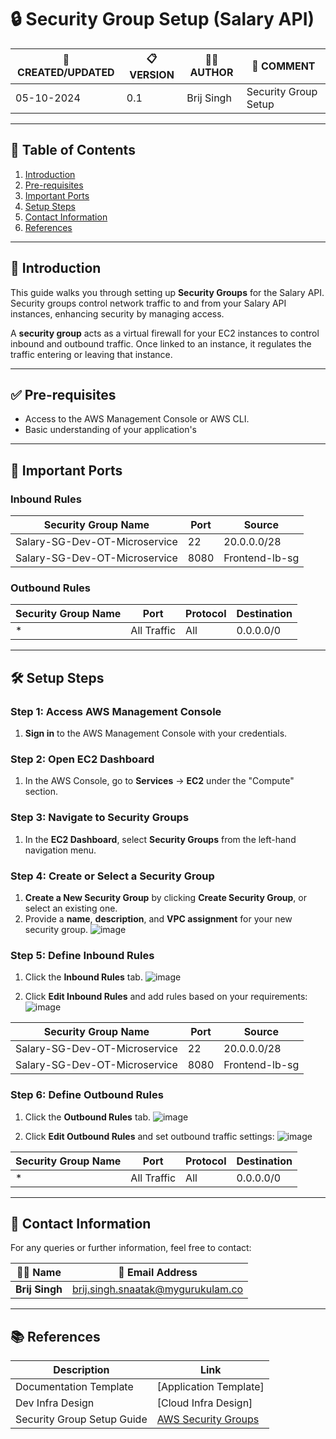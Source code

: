 # 🔒 Security Group Setup (Salary API)



| 📅 CREATED/UPDATED | 📋 VERSION | 👨‍💻 AUTHOR | 📝 COMMENT |
|--------------------|------------|--------------|--------------------------------|
| 05-10-2024         | 0.1        | Brij Singh   | Security Group Setup              |


---

## 📑 Table of Contents

1. [Introduction](#introduction)
2. [Pre-requisites](#pre-requisites)
3. [Important Ports](#important-ports)
4. [Setup Steps](#setup-steps)
5. [Contact Information](#contact-information)
6. [References](#references)

---

## 📝 Introduction

This guide walks you through setting up **Security Groups** for the Salary API. Security groups control network traffic to and from your Salary API instances, enhancing security by managing access.

A **security group** acts as a virtual firewall for your EC2 instances to control inbound and outbound traffic. Once linked to an instance, it regulates the traffic entering or leaving that instance.



---

## ✅ Pre-requisites

- Access to the AWS Management Console or AWS CLI.
- Basic understanding of your application's 
---

## 🔑 Important Ports

### Inbound Rules

| Security Group Name | Port  | Source                |
|---------------------|-------|-----------------------|
| Salary-SG-Dev-OT-Microservice	      | 22    | 20.0.0.0/28           |
| Salary-SG-Dev-OT-Microservice	        | 8080  | Frontend-lb-sg        |

### Outbound Rules

| Security Group Name | Port         | Protocol  | Destination  |
|---------------------|--------------|-----------|--------------|
| *                   | All Traffic  | All       | 0.0.0.0/0    |

---

## 🛠️ Setup Steps

### Step 1: Access AWS Management Console

1. **Sign in** to the AWS Management Console with your credentials.

### Step 2: Open EC2 Dashboard

1. In the AWS Console, go to **Services** → **EC2** under the "Compute" section.

### Step 3: Navigate to Security Groups

1. In the **EC2 Dashboard**, select **Security Groups** from the left-hand navigation menu.



### Step 4: Create or Select a Security Group

1. **Create a New Security Group** by clicking **Create Security Group**, or select an existing one.
2. Provide a **name**, **description**, and **VPC assignment** for your new security group.
![image](https://github.com/user-attachments/assets/a0bf14d5-bfa7-4f63-ba37-9868d7f81ca2)




### Step 5: Define Inbound Rules

1. Click the **Inbound Rules** tab.
![image](https://github.com/user-attachments/assets/8363080a-2de2-4fda-8178-3ef28df9071c)



2. Click **Edit Inbound Rules** and add rules based on your requirements:
   ![image](https://github.com/user-attachments/assets/b0126fd3-ca95-4b5f-b7f0-9168ded3cf4a)





| Security Group Name | Port  | Source          |
|---------------------|-------|-----------------|
| Salary-SG-Dev-OT-Microservice        | 22    | 20.0.0.0/28     |
| Salary-SG-Dev-OT-Microservice      | 8080  | Frontend-lb-sg  |


### Step 6: Define Outbound Rules

1. Click the **Outbound Rules** tab.
  ![image](https://github.com/user-attachments/assets/806c1618-44a1-4cbc-812e-48fea5a4a93c)



2. Click **Edit Outbound Rules** and set outbound traffic settings:
![image](https://github.com/user-attachments/assets/5ee38148-6c01-40ab-8c88-f045d4dfed77)





| Security Group Name | Port        | Protocol  | Destination  |
|---------------------|-------------|-----------|--------------|
| *                   | All Traffic | All       | 0.0.0.0/0    |



---
## 📧 Contact Information

For any queries or further information, feel free to contact:

| 👨‍💻 Name | 📧 Email Address |
|---------------|-------------------------------------|
| **Brij Singh**| brij.singh.snaatak@mygurukulam.co   |

---

## 📚 References

| Description               | Link                                                                 |
|---------------------------|----------------------------------------------------------------------|
| Documentation Template     | [Application Template] |
| Dev Infra Design           | [Cloud Infra Design]
| Security Group Setup Guide | [AWS Security Groups](https://docs.aws.amazon.com/vpc/latest/userguide/vpc-security-groups.html) |


